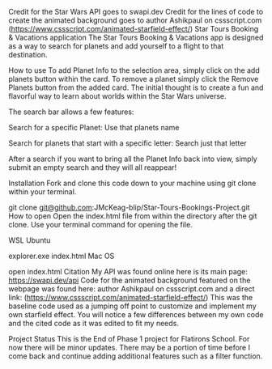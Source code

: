 Credit for the Star Wars API goes to swapi.dev
Credit for the lines of code to create the animated background goes to author Ashikpaul on cssscript.com (https://www.cssscript.com/animated-starfield-effect/)
Star Tours Booking & Vacations application
The Star Tours Booking & Vacations app is designed as a way to search for planets and add yourself to a flight to that destination.

How to use
To add Planet Info to the selection area, simply click on the add planets button within the card. To remove a planet simply click the Remove Planets button from the added card. The initial thought is to create a fun and flavorful way to learn about worlds within the Star Wars universe.

The search bar allows a few features:

Search for a specific Planet: Use that planets name

Search for planets that start with a specific letter: Search just that letter

After a search if you want to bring all the Planet Info back into view, simply submit an empty search and they will all reappear!

Installation
Fork and clone this code down to your machine using git clone within your terminal.

git clone git@github.com:JMcKeag-blip/Star-Tours-Bookings-Project.git
How to open
Open the index.html file from within the directory after the git clone. Use your terminal command for opening the file.

WSL Ubuntu

explorer.exe index.html
Mac OS

open index.html
Citation
My API was found online here is its main page: https://swapi.dev/api
Code for the animated background featured on the webpage was found here: author Ashikpaul on cssscript.com and a direct link: (https://www.cssscript.com/animated-starfield-effect/)
This was the baseline code used as a jumping off point to customize and implement my own starfield effect. You will notice a few differences between my own code and the cited code as it was edited to fit my needs.

Project Status
This is the End of Phase 1 project for Flatirons School. For now there will be minor updates. There may be a portion of time before I come back and continue adding additional features such as a filter function.